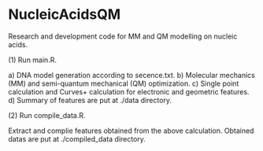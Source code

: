 # NucleicAcidsQM
Research and development code for MM and QM modelling on nucleic acids.

(1) Run main.R.

a) DNA model generation according to secence.txt.
b) Molecular mechanics (MM) and semi-quantum mechanical (QM) optimization.
c) Single point calculation and Curves+ calculation for electronic and geometric features.
d) Summary of features are put at ./data directory.

(2) Run compile_data.R.

Extract and complie features obtained from the above calculation.
Obtained datas are put at ./compiled_data directory.
